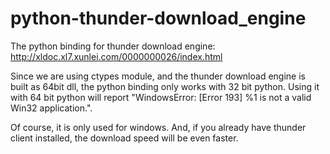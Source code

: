 python-thunder-download_engine
==============================

The python binding for thunder download engine: http://xldoc.xl7.xunlei.com/0000000026/index.html

Since we are using ctypes module, and the thunder download engine is built as 64bit dll, the python binding only works with 32 bit python. Using it with 64 bit python will report "WindowsError:
[Error 193] %1 is not a valid Win32 application.".

Of course, it is only used for windows. And, if you already have thunder client installed, the download speed will be even faster.

